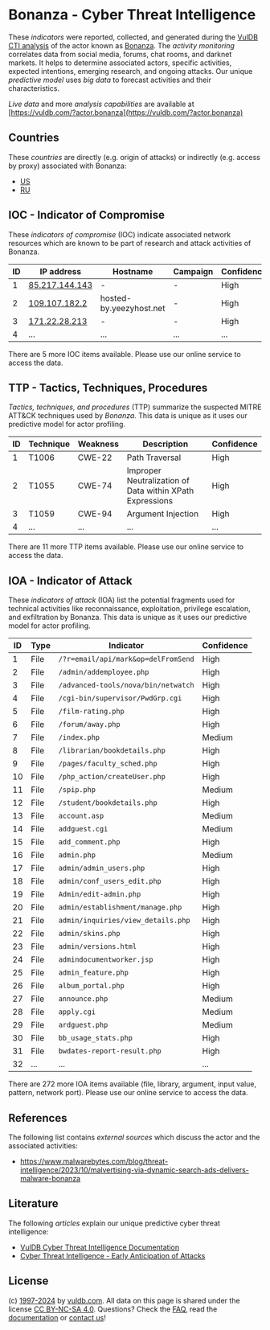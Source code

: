 # Bonanza - Cyber Threat Intelligence

These _indicators_ were reported, collected, and generated during the [VulDB CTI analysis](https://vuldb.com/?kb.cti) of the actor known as [Bonanza](https://vuldb.com/?actor.bonanza). The _activity monitoring_ correlates data from social media, forums, chat rooms, and darknet markets. It helps to determine associated actors, specific activities, expected intentions, emerging research, and ongoing attacks. Our unique _predictive model_ uses _big data_ to forecast activities and their characteristics.

_Live data_ and more _analysis capabilities_ are available at [https://vuldb.com/?actor.bonanza](https://vuldb.com/?actor.bonanza)

## Countries

These _countries_ are directly (e.g. origin of attacks) or indirectly (e.g. access by proxy) associated with Bonanza:

* [US](https://vuldb.com/?country.us)
* [RU](https://vuldb.com/?country.ru)

## IOC - Indicator of Compromise

These _indicators of compromise_ (IOC) indicate associated network resources which are known to be part of research and attack activities of Bonanza.

ID | IP address | Hostname | Campaign | Confidence
-- | ---------- | -------- | -------- | ----------
1 | [85.217.144.143](https://vuldb.com/?ip.85.217.144.143) | - | - | High
2 | [109.107.182.2](https://vuldb.com/?ip.109.107.182.2) | hosted-by.yeezyhost.net | - | High
3 | [171.22.28.213](https://vuldb.com/?ip.171.22.28.213) | - | - | High
4 | ... | ... | ... | ...

There are 5 more IOC items available. Please use our online service to access the data.

## TTP - Tactics, Techniques, Procedures

_Tactics, techniques, and procedures_ (TTP) summarize the suspected MITRE ATT&CK techniques used by _Bonanza_. This data is unique as it uses our predictive model for actor profiling.

ID | Technique | Weakness | Description | Confidence
-- | --------- | -------- | ----------- | ----------
1 | T1006 | CWE-22 | Path Traversal | High
2 | T1055 | CWE-74 | Improper Neutralization of Data within XPath Expressions | High
3 | T1059 | CWE-94 | Argument Injection | High
4 | ... | ... | ... | ...

There are 11 more TTP items available. Please use our online service to access the data.

## IOA - Indicator of Attack

These _indicators of attack_ (IOA) list the potential fragments used for technical activities like reconnaissance, exploitation, privilege escalation, and exfiltration by Bonanza. This data is unique as it uses our predictive model for actor profiling.

ID | Type | Indicator | Confidence
-- | ---- | --------- | ----------
1 | File | `/?r=email/api/mark&op=delFromSend` | High
2 | File | `/admin/addemployee.php` | High
3 | File | `/advanced-tools/nova/bin/netwatch` | High
4 | File | `/cgi-bin/supervisor/PwdGrp.cgi` | High
5 | File | `/film-rating.php` | High
6 | File | `/forum/away.php` | High
7 | File | `/index.php` | Medium
8 | File | `/librarian/bookdetails.php` | High
9 | File | `/pages/faculty_sched.php` | High
10 | File | `/php_action/createUser.php` | High
11 | File | `/spip.php` | Medium
12 | File | `/student/bookdetails.php` | High
13 | File | `account.asp` | Medium
14 | File | `addguest.cgi` | Medium
15 | File | `add_comment.php` | High
16 | File | `admin.php` | Medium
17 | File | `admin/admin_users.php` | High
18 | File | `admin/conf_users_edit.php` | High
19 | File | `Admin/edit-admin.php` | High
20 | File | `admin/establishment/manage.php` | High
21 | File | `admin/inquiries/view_details.php` | High
22 | File | `admin/skins.php` | High
23 | File | `admin/versions.html` | High
24 | File | `admindocumentworker.jsp` | High
25 | File | `admin_feature.php` | High
26 | File | `album_portal.php` | High
27 | File | `announce.php` | Medium
28 | File | `apply.cgi` | Medium
29 | File | `ardguest.php` | Medium
30 | File | `bb_usage_stats.php` | High
31 | File | `bwdates-report-result.php` | High
32 | ... | ... | ...

There are 272 more IOA items available (file, library, argument, input value, pattern, network port). Please use our online service to access the data.

## References

The following list contains _external sources_ which discuss the actor and the associated activities:

* https://www.malwarebytes.com/blog/threat-intelligence/2023/10/malvertising-via-dynamic-search-ads-delivers-malware-bonanza

## Literature

The following _articles_ explain our unique predictive cyber threat intelligence:

* [VulDB Cyber Threat Intelligence Documentation](https://vuldb.com/?kb.cti)
* [Cyber Threat Intelligence - Early Anticipation of Attacks](https://www.scip.ch/en/?labs.20201022)

## License

(c) [1997-2024](https://vuldb.com/?kb.changelog) by [vuldb.com](https://vuldb.com/?kb.about). All data on this page is shared under the license [CC BY-NC-SA 4.0](https://creativecommons.org/licenses/by-nc-sa/4.0/). Questions? Check the [FAQ](https://vuldb.com/?kb.faq), read the [documentation](https://vuldb.com/?kb) or [contact us](https://vuldb.com/?contact)!
